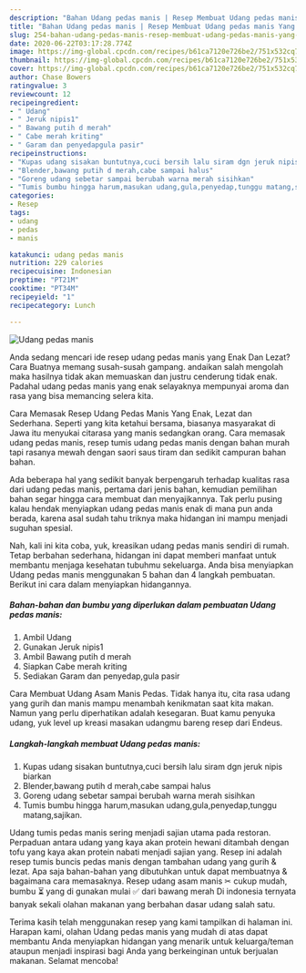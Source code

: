 ```yaml
---
description: "Bahan Udang pedas manis | Resep Membuat Udang pedas manis Yang Bisa Manjain Lidah"
title: "Bahan Udang pedas manis | Resep Membuat Udang pedas manis Yang Bisa Manjain Lidah"
slug: 254-bahan-udang-pedas-manis-resep-membuat-udang-pedas-manis-yang-bisa-manjain-lidah
date: 2020-06-22T03:17:28.774Z
image: https://img-global.cpcdn.com/recipes/b61ca7120e726be2/751x532cq70/udang-pedas-manis-foto-resep-utama.jpg
thumbnail: https://img-global.cpcdn.com/recipes/b61ca7120e726be2/751x532cq70/udang-pedas-manis-foto-resep-utama.jpg
cover: https://img-global.cpcdn.com/recipes/b61ca7120e726be2/751x532cq70/udang-pedas-manis-foto-resep-utama.jpg
author: Chase Bowers
ratingvalue: 3
reviewcount: 12
recipeingredient:
- " Udang"
- " Jeruk nipis1"
- " Bawang putih d merah"
- " Cabe merah kriting"
- " Garam dan penyedapgula pasir"
recipeinstructions:
- "Kupas udang sisakan buntutnya,cuci bersih lalu siram dgn jeruk nipis biarkan"
- "Blender,bawang putih d merah,cabe sampai halus"
- "Goreng udang sebetar sampai berubah warna merah sisihkan"
- "Tumis bumbu hingga harum,masukan udang,gula,penyedap,tunggu matang,sajikan."
categories:
- Resep
tags:
- udang
- pedas
- manis

katakunci: udang pedas manis 
nutrition: 229 calories
recipecuisine: Indonesian
preptime: "PT21M"
cooktime: "PT34M"
recipeyield: "1"
recipecategory: Lunch

---
```



![Udang pedas manis](https://img-global.cpcdn.com/recipes/b61ca7120e726be2/751x532cq70/udang-pedas-manis-foto-resep-utama.jpg)

Anda sedang mencari ide resep udang pedas manis yang Enak Dan Lezat? Cara Buatnya memang susah-susah gampang. andaikan salah mengolah maka hasilnya tidak akan memuaskan dan justru cenderung tidak enak. Padahal udang pedas manis yang enak selayaknya mempunyai aroma dan rasa yang bisa memancing selera kita.

Cara Memasak Resep Udang Pedas Manis Yang Enak, Lezat dan Sederhana. Seperti yang kita ketahui bersama, biasanya masyarakat di Jawa itu menyukai citarasa yang manis sedangkan orang. Cara memasak udang pedas manis, resep tumis udang pedas manis dengan bahan murah tapi rasanya mewah dengan saori saus tiram dan sedikit campuran bahan bahan.

Ada beberapa hal yang sedikit banyak berpengaruh terhadap kualitas rasa dari udang pedas manis, pertama dari jenis bahan, kemudian pemilihan bahan segar hingga cara membuat dan menyajikannya. Tak perlu pusing kalau hendak menyiapkan udang pedas manis enak di mana pun anda berada, karena asal sudah tahu triknya maka hidangan ini mampu menjadi suguhan spesial.


Nah, kali ini kita coba, yuk, kreasikan udang pedas manis sendiri di rumah. Tetap berbahan sederhana, hidangan ini dapat memberi manfaat untuk membantu menjaga kesehatan tubuhmu sekeluarga. Anda bisa menyiapkan Udang pedas manis menggunakan 5 bahan dan 4 langkah pembuatan. Berikut ini cara dalam menyiapkan hidangannya.

<!--inarticleads1-->

##### Bahan-bahan dan bumbu yang diperlukan dalam pembuatan Udang pedas manis:

1. Ambil  Udang
1. Gunakan  Jeruk nipis1
1. Ambil  Bawang putih d merah
1. Siapkan  Cabe merah kriting
1. Sediakan  Garam dan penyedap,gula pasir


Cara Membuat Udang Asam Manis Pedas. Tidak hanya itu, cita rasa udang yang gurih dan manis mampu menambah kenikmatan saat kita makan. Namun yang perlu diperhatikan adalah kesegaran. Buat kamu penyuka udang, yuk level up kreasi masakan udangmu bareng resep dari Endeus. 

<!--inarticleads2-->

##### Langkah-langkah membuat Udang pedas manis:

1. Kupas udang sisakan buntutnya,cuci bersih lalu siram dgn jeruk nipis biarkan
1. Blender,bawang putih d merah,cabe sampai halus
1. Goreng udang sebetar sampai berubah warna merah sisihkan
1. Tumis bumbu hingga harum,masukan udang,gula,penyedap,tunggu matang,sajikan.


Udang tumis pedas manis sering menjadi sajian utama pada restoran. Perpaduan antara udang yang kaya akan protein hewani ditambah dengan tofu yang kaya akan protein nabati menjadi sajian yang. Resep ini adalah resep tumis buncis pedas manis dengan tambahan udang yang gurih &amp; lezat. Apa saja bahan-bahan yang dibutuhkan untuk dapat membuatnya &amp; bagaimana cara memasaknya. Resep udang asam manis ✂ cukup mudah, bumbu ⏳ yang di gunakan mulai ✅ dari bawang merah Di indonesia ternyata banyak sekali olahan makanan yang berbahan dasar udang salah satu. 

Terima kasih telah menggunakan resep yang kami tampilkan di halaman ini. Harapan kami, olahan Udang pedas manis yang mudah di atas dapat membantu Anda menyiapkan hidangan yang menarik untuk keluarga/teman ataupun menjadi inspirasi bagi Anda yang berkeinginan untuk berjualan makanan. Selamat mencoba!
